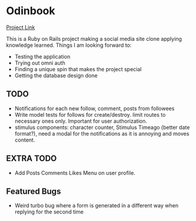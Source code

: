 # Odinbook

[Project Link](https://www.theodinproject.com/lessons/ruby-on-rails-rails-final-project)

This is a Ruby on Rails project making a social media site clone applying knowledge learned. 
Things I am looking forward to:
* Testing the application
* Trying out omni auth
* Finding a unique spin that makes the project special
* Getting the database design done

## TODO
* Notifications for each new follow, comment, posts from followees
* Write model tests for follows for create/destroy. limit routes to necessary ones only. Important for user     authorization.
* stimulus components: character counter, Stimulus Timeago (better date format?), need a modal for the notifications as it is annoying and moves content.

## EXTRA TODO
* Add Posts Comments Likes Menu on user profile.

## Featured Bugs
* Weird turbo bug where a form is generated in a different way when replying for the second time